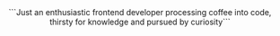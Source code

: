 <div align=center>
```Just an enthusiastic frontend developer processing coffee into code, thirsty for knowledge and pursued by curiosity```
</div>